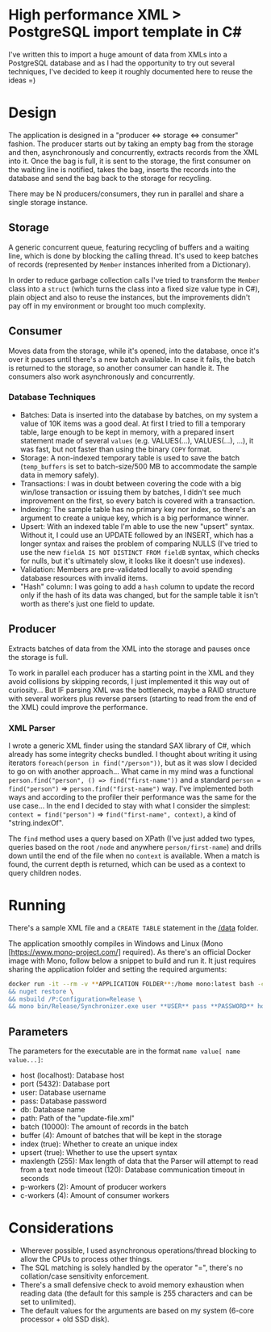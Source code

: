 # High performance XML > PostgreSQL import template in C# 

I've written this to import a huge amount of data from XMLs into a PostgreSQL database and as I had the opportunity to try out several techniques, I've decided to keep it roughly documented here to reuse the ideas =)

# Design
The application is designed in a "producer <=> storage <=> consumer" fashion. The producer starts out by taking an empty bag from the storage and then, asynchronously and concurrently, extracts records from the XML into it. Once the bag is full, it is sent to the storage, the first consumer on the waiting line is notified, takes the bag, inserts the records into the database and send the bag back to the storage for recycling.

There may be N producers/consumers, they run in parallel and share a single storage instance.

## Storage
A generic concurrent queue, featuring recycling of buffers and a waiting line, which is done by blocking the calling thread. It's used to keep batches of records (represented by `Member` instances inherited from a Dictionary).

In order to reduce garbage collection calls I've tried to transform the `Member` class into a `struct` (which turns the class into a fixed size value type in C#), plain object and also to reuse the instances, but the improvements didn't pay off in my environment or brought too much complexity.

## Consumer
Moves data from the storage, while it's opened, into the database, once it's over it pauses until there's a new batch available. In case it fails, the batch is returned to the storage, so another consumer can handle it. The consumers also work asynchronously and concurrently.

### Database Techniques
- Batches: Data is inserted into the database by batches, on my system a value of 10K items was a good deal. At first I tried to fill a temporary table, large enough to be kept in memory, with a prepared insert statement made of several `values` (e.g. VALUES(...), VALUES(...), ...), it was fast, but not faster than using the binary `COPY` format.
- Storage: A non-indexed temporary table is used to save the batch (`temp_buffers` is set to batch-size/500 MB to accommodate the sample data in memory safely).
- Transactions: I was in doubt between covering the code with a big win/lose transaction or issuing them by batches, I didn't see much improvement on the first, so every batch is covered with a transaction.
- Indexing: The sample table has no primary key nor index, so there's an argument to create a unique key, which is a big performance winner.
- Upsert: With an indexed table I'm able to use the new "upsert" syntax. Without it, I could use an UPDATE followed by an INSERT, which has a longer syntax and raises the problem of comparing NULLS (I've tried to use the new `fieldA IS NOT DISTINCT FROM fieldB` syntax, which checks for nulls, but it's ultimately slow, it looks like it doesn't use indexes).
- Validation: Members are pre-validated locally to avoid spending database resources with invalid items.
- "Hash" column: I was going to add a `hash` column to update the record only if the hash of its data was changed, but for the sample table it isn't worth as there's just one field to update.

## Producer
Extracts batches of data from the XML into the storage and pauses once the storage is full.

To work in parallel each producer has a starting point in the XML and they avoid collisions by skipping records, I just implemented it this way out of curiosity... But IF parsing XML was the bottleneck, maybe a RAID structure with several workers plus reverse parsers (starting to read from the end of the XML) could improve the performance.

### XML Parser
I wrote a generic XML finder using the standard SAX library of C#, which already has some integrity checks bundled.
I thought about writing it using iterators `foreach(person in find("/person"))`, but as it was slow I decided to go on with another approach... What came in my mind was a functional `person.find("person", () => find("first-name"))` and a standard `person = find("person")` => `person.find("first-name")` way. I've implemented both ways and according to the profiler their performance was the same for the use case... In the end I decided to stay with what I consider the simplest: `context = find("person")` => `find("first-name", context)`, a kind of "string.indexOf".

The `find` method uses a query based on XPath (I've just added two types, queries based on the root `/node` and anywhere `person/first-name`) and drills down until the end of the file when no `context` is available. When a match is found, the current depth is returned, which can be used as a context to query children nodes.

# Running
There's a sample XML file and a `CREATE TABLE` statement in the [/data](data) folder.

The application smoothly compiles in Windows and Linux (Mono [https://www.mono-project.com/] required).
As there's an official Docker image with Mono, follow below a snippet to build and run it. It just requires sharing the application folder and setting the required arguments:

```bash
docker run -it --rm -v **APPLICATION FOLDER**:/home mono:latest bash -c "cd /home \
&& nuget restore \
&& msbuild /P:Configuration=Release \
&& mono bin/Release/Synchronizer.exe user **USER** pass **PASSWORD** host **HOST** db **DATABASE** path /home/data/UPDATE.xml"
```

## Parameters
The parameters for the executable are in the format `name value[ name value...]`:
- host (localhost): Database host
- port (5432): Database port
- user: Database username
- pass: Database password
- db: Database name
- path: Path of the "update-file.xml"
- batch (10000): The amount of records in the batch
- buffer (4): Amount of batches that will be kept in the storage
- index (true): Whether to create an unique index
- upsert (true): Whether to use the upsert syntax
- maxlength (255): Max length of data that the Parser will attempt to read from a text node
timeout (120): Database communication timeout in seconds
- p-workers (2): Amount of producer workers
- c-workers (4): Amount of consumer workers

# Considerations
- Wherever possible, I used asynchronous operations/thread blocking to allow the CPUs to process other things.
- The SQL matching is solely handled by the operator "=", there's no collation/case sensitivity enforcement.
- There's a small defensive check to avoid memory exhaustion when reading data (the default for this sample is 255 characters and can be set to unlimited).
- The default values for the arguments are based on my system (6-core processor + old SSD disk).